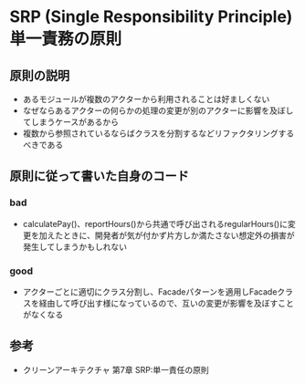 # SRP (Single Responsibility Principle) 単一責務の原則

## 原則の説明
- あるモジュールが複数のアクターから利用されることは好ましくない
- なぜならあるアクターの何らかの処理の変更が別のアクターに影響を及ぼしてしまうケースがあるから
- 複数から参照されているならばクラスを分割するなどリファクタリングするべきである

## 原則に従って書いた自身のコード
### bad
- calculatePay()、reportHours()から共通で呼び出されるregularHours()に変更を加えたときに、開発者が気が付かず片方しか満たさない想定外の損害が発生してしまうかもしれない
### good
- アクターごとに適切にクラス分割し、Facadeパターンを適用しFacadeクラスを経由して呼び出す様になっているので、互いの変更が影響を及ぼすことがなくなる

## 参考
- クリーンアーキテクチャ 第7章 SRP:単一責任の原則
